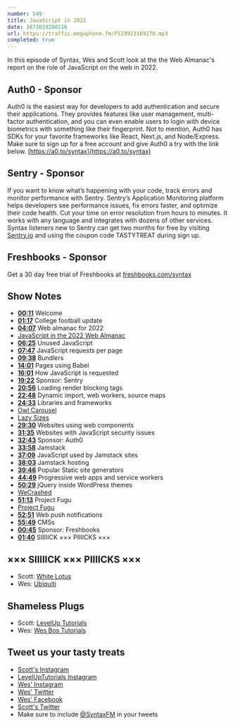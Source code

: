 ```yaml
---
number: 549
title: JavaScript in 2022
date: 1671019200216
url: https://traffic.megaphone.fm/FSI9923169270.mp3
completed: true
---
```


In this episode of Syntax, Wes and Scott look at the the Web Almanac's report on the role of JavaScript on the web in 2022.

## Auth0  - Sponsor

Auth0 is the easiest way for developers to add authentication and secure their applications. They provides features like user management, multi-factor authentication, and you can even enable users to login with device biometrics with something like their fingerprint. Not to mention, Auth0 has SDKs for your favorite frameworks like React, Next.js, and Node/Express. Make sure to sign up for a free account and give Auth0 a try with the link below. [https://a0.to/syntax](https://a0.to/syntax)

## Sentry - Sponsor

If you want to know what’s happening with your code, track errors and monitor performance with Sentry. Sentry’s Application Monitoring platform helps developers see performance issues, fix errors faster, and optimize their code health. Cut your time on error resolution from hours to minutes. It works with any language and integrates with dozens of other services. Syntax listeners new to Sentry can get two months for  free by visiting [Sentry.io](https://sentry.io) and using the coupon code TASTYTREAT during sign up.

## Freshbooks - Sponsor

Get a 30 day free trial of Freshbooks at [freshbooks.com/syntax](https://freshbooks.com/syntax)

## Show Notes

* **[00:11](#t=00:11)** Welcome
* **[01:17](#t=01:17)** College football update
* **[04:07](#t=04:07)** Web almanac for 2022
* [JavaScript in the 2022 Web Almanac](https://almanac.httparchive.org/en/2022/javascript)
* **[06:25](#t=06:25)** Unused JavaScript
* **[07:47](#t=07:47)** JavaScript requests per page
* **[09:38](#t=09:38)** Bundlers
* **[14:01](#t=14:01)** Pages using Babel
* **[16:01](#t=16:01)** How JavaScript is requested
* **[19:22](#t=19:22)** Sponsor: Sentry
* **[20:56](#t=20:56)** Loading render blocking tags
* **[22:48](#t=22:48)** Dynamic import, web workers, source maps
* **[24:33](#t=24:33)** Libraries and frameworks
* [Owl Carousel](https://owlcarousel2.github.io/OwlCarousel2/)
* [Lazy Sizes](https://github.com/aFarkas/lazysizes)
* **[29:30](#t=29:30)** Websites using web components
* **[31:35](#t=31:35)** Websites with JavaScript security issues
* **[32:43](#t=32:43)** Sponsor: Auth0
* **[33:58](#t=33:58)** Jamstack
* **[37:09](#t=37:09)** JavaScript used by Jamstack sites
* **[38:03](#t=38:03)** Jamstack hosting
* **[39:46](#t=39:46)** Popular Static site generators
* **[44:49](#t=44:49)** Progressive web apps and service workers
* **[50:29](#t=50:29)** jQuery inside WordPress themes
* [WeCrashed](https://en.wikipedia.org/wiki/WeCrashed)
* **[51:13](#t=51:13)** Project Fugu
* [Project Fugu](https://developers.google.com/learn/pathways/fugu-apis)
* **[52:51](#t=52:51)** Web push notifications
* **[55:49](#t=55:49)** CMSs
* **[00:45](#t=00:45)** Sponsor: Freshbooks
* **[01:40](#t=01:40)** SIIIIICK ××× PIIIICKS ×××

## ××× SIIIIICK ××× PIIIICKS ×××

* Scott: [White Lotus](https://www.hbo.com/the-white-lotus)
* Wes: [Ubiquiti](https://www.ui.com/wi-fi)

## Shameless Plugs

* Scott: [LevelUp Tutorials](https://levelup.video)
* Wes: [Wes Bos Tutorials](https://wesbos.com/courses)

## Tweet us your tasty treats

* [Scott's Instagram](https://www.instagram.com/stolinski/)
* [LevelUpTutorials Instagram](https://www.instagram.com/LevelUpTutorials/)
* [Wes' Instagram](https://www.instagram.com/wesbos/)
* [Wes' Twitter](https://twitter.com/wesbos)
* [Wes' Facebook](https://www.facebook.com/wesbos.developer)
* [Scott's Twitter](https://twitter.com/stolinski)
* Make sure to include [@SyntaxFM](https://twitter.com/SyntaxFM) in your tweets
